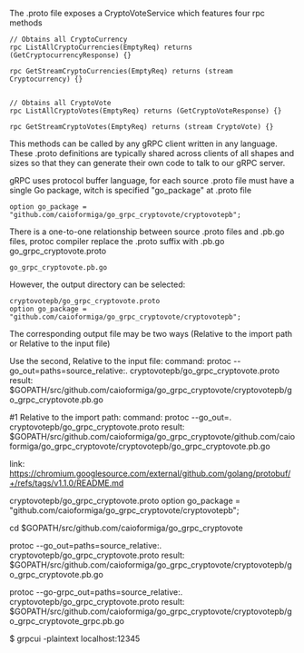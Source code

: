 The .proto file exposes a CryptoVoteService which features four rpc methods

    // Obtains all CryptoCurrency    
    rpc ListAllCryptoCurrencies(EmptyReq) returns (GetCryptocurrencyResponse) {}

    rpc GetStreamCryptoCurrencies(EmptyReq) returns (stream Cryptocurrency) {}


    // Obtains all CryptoVote
    rpc ListAllCryptoVotes(EmptyReq) returns (GetCryptoVoteResponse) {}

    rpc GetStreamCryptoVotes(EmptyReq) returns (stream CryptoVote) {}


This methods can be called by any gRPC client written in any language.
These .proto definitions are typically shared across clients of all 
shapes and sizes so that they can generate their own code to talk to 
our gRPC server.


gRPC uses protocol buffer language, for each source .proto file must 
have a single Go package, witch is specified "go_package" at .proto file

    option go_package = "github.com/caioformiga/go_grpc_cryptovote/cryptovotepb";

There is a one-to-one relationship between source .proto files and .pb.go files,
protoc compiler replace the .proto suffix with .pb.go
    go_grpc_cryptovote.proto

    go_grpc_cryptovote.pb.go


However, the output directory can be selected:

    cryptovotepb/go_grpc_cryptovote.proto 
    option go_package = "github.com/caioformiga/go_grpc_cryptovote/cryptovotepb";
    
The corresponding output file may be two ways (Relative to the import path or Relative to the input file)

Use the second, Relative to the input file:
command: protoc --go_out=paths=source_relative:. cryptovotepb/go_grpc_cryptovote.proto
result: $GOPATH/src/github.com/caioformiga/go_grpc_cryptovote/cryptovotepb/go_grpc_cryptovote.pb.go

#1 Relative to the import path:
command: protoc --go_out=. cryptovotepb/go_grpc_cryptovote.proto
result: $GOPATH/src/github.com/caioformiga/go_grpc_cryptovote/github.com/caioformiga/go_grpc_cryptovote/cryptovotepb/go_grpc_cryptovote.pb.go

link: https://chromium.googlesource.com/external/github.com/golang/protobuf/+/refs/tags/v1.1.0/README.md


cryptovotepb/go_grpc_cryptovote.proto 
option go_package = "github.com/caioformiga/go_grpc_cryptovote/cryptovotepb";

cd $GOPATH/src/github.com/caioformiga/go_grpc_cryptovote

protoc --go_out=paths=source_relative:. cryptovotepb/go_grpc_cryptovote.proto
result: $GOPATH/src/github.com/caioformiga/go_grpc_cryptovote/cryptovotepb/go_grpc_cryptovote.pb.go

protoc --go-grpc_out=paths=source_relative:. cryptovotepb/go_grpc_cryptovote.proto
result: $GOPATH/src/github.com/caioformiga/go_grpc_cryptovote/cryptovotepb/go_grpc_cryptovote_grpc.pb.go



$ grpcui -plaintext localhost:12345
